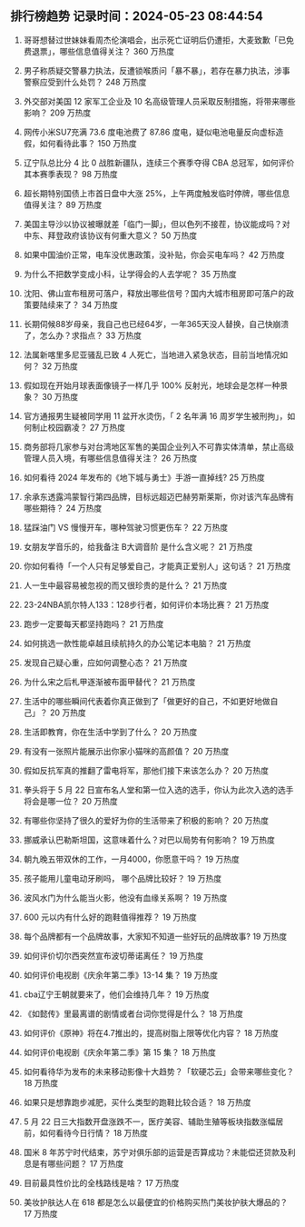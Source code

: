 
## 排行榜趋势 记录时间：2024-05-23 08:44:54
  
  1. 哥哥想替过世妹妹看周杰伦演唱会，出示死亡证明后仍遭拒，大麦致歉「已免费退票」，哪些信息值得关注？ 360 万热度
    
  2. 男子称质疑交警暴力执法，反遭锁喉质问「暴不暴」，若存在暴力执法，涉事警察应受到什么处罚？ 248 万热度
    
  3. 外交部对美国 12 家军工企业及 10 名高级管理人员采取反制措施，将带来哪些影响？ 209 万热度
    
  4. 网传小米SU7充满 73.6 度电池费了 87.86 度电，疑似电池电量反向虚标造假，如何看待此事？ 150 万热度
    
  5. 辽宁队总比分 4 比 0 战胜新疆队，连续三个赛季夺得 CBA 总冠军，如何评价其本赛季表现？ 98 万热度
    
  6. 超长期特别国债上市首日盘中大涨 25%，上午两度触发临时停牌，哪些信息值得关注？ 89 万热度
    
  7. 美国主导沙以协议被曝就差「临门一脚」，但以色列不接茬，协议能成吗？对中东、拜登政府该协议有何重大意义？ 50 万热度
    
  8. 如果中国油价正常，电车没优惠政策，没补贴，你会买电车吗？ 42 万热度
    
  9. 为什么不把数学变成小科，让学得会的人去学呢？ 35 万热度
    
  10. 沈阳、佛山宣布租房可落户，释放出哪些信号？国内大城市租房即可落户的政策要陆续来了？ 34 万热度
    
  11. 长期伺候88岁母亲，我自己也已经64岁，一年365天没人替换，自己快崩溃了，怎么办？求指点？ 33 万热度
    
  12. 法属新喀里多尼亚骚乱已致 4 人死亡，当地进入紧急状态，目前当地情况如何？ 32 万热度
    
  13. 假如现在开始月球表面像镜子一样几乎 100% 反射光，地球会是怎样一种景象？ 30 万热度
    
  14. 官方通报男生疑被同学用 11 盆开水烫伤，「 2 名年满 16 周岁学生被刑拘」，如何制止校园霸凌？ 27 万热度
    
  15. 商务部将几家参与对台湾地区军售的美国企业列入不可靠实体清单，禁止高级管理人员入境，有哪些信息值得关注？ 26 万热度
    
  16. 如何看待 2024 年发布的《地下城与勇士》手游一直掉线? 25 万热度
    
  17. 余承东透露鸿蒙智行第四品牌，目标远超迈巴赫劳斯莱斯，你对该汽车品牌有哪些期待？ 24 万热度
    
  18. 猛踩油门 VS 慢慢开车，哪种驾驶习惯更伤车？ 22 万热度
    
  19. 女朋友学音乐的，给我备注 B大调音阶 是什么含义呢？ 21 万热度
    
  20. 你如何看待「一个人只有足够爱自己，才能真正爱别人」这句话？ 21 万热度
    
  21. 人一生中最容易被忽视的而又很珍贵的是什么？ 21 万热度
    
  22. 23-24NBA凯尔特人133：128步行者，如何评价本场比赛？ 21 万热度
    
  23. 跑步一定要每天都坚持跑吗？ 21 万热度
    
  24. 如何挑选一款性能卓越且续航持久的办公笔记本电脑？ 21 万热度
    
  25. 发现自己疑心重，应如何调整心态？ 21 万热度
    
  26. 为什么宋之后札甲逐渐被布面甲替代？ 21 万热度
    
  27. 生活中的哪些瞬间代表着你真正做到了「做更好的自己，不如更好地做自己」？ 20 万热度
    
  28. 生活即教育，你在生活中学到了什么？ 20 万热度
    
  29. 有没有一张照片能展示出你家小猫咪的高颜值？ 20 万热度
    
  30. 假如反抗军真的推翻了雷电将军，那他们接下来该怎么办？ 20 万热度
    
  31. 拳头将于 5 月 22 日宣布名人堂和第一位入选的选手，你认为此次入选的选手将会是哪一位？ 20 万热度
    
  32. 有哪些你坚持了很久的爱好为你的生活带来了积极的影响？ 20 万热度
    
  33. 挪威承认巴勒斯坦国，这意味着什么？对巴以局势有何影响？ 19 万热度
    
  34. 朝九晚五带双休的工作，一月4000，你愿意干吗？ 19 万热度
    
  35. 孩子能用儿童电动牙刷吗， 哪个品牌比较好？ 19 万热度
    
  36. 波风水门为什么能当火影，他没有血缘关系啊？ 19 万热度
    
  37. 600 元以内有什么好的跑鞋值得推荐？ 19 万热度
    
  38. 每个品牌都有一个品牌故事，大家知不知道一些好玩的品牌故事? 19 万热度
    
  39. 如何评价切尔西突然宣布波切蒂诺离任？ 19 万热度
    
  40. 如何评价电视剧《庆余年第二季》13-14 集？ 19 万热度
    
  41. cba辽宁王朝就要来了，他们会维持几年？ 19 万热度
    
  42. 《如懿传》里最离谱的剧情或者台词你觉得是什么？ 18 万热度
    
  43. 如何评价《原神》将在4.7推出的，提高树脂上限等优化内容？ 18 万热度
    
  44. 如何评价电视剧《庆余年第二季》第 15 集？ 18 万热度
    
  45. 如何看待华为发布的未来移动影像十大趋势？「软硬芯云」会带来哪些变化？ 18 万热度
    
  46. 如果只是想靠跑步减肥，买什么类型的跑鞋比较合适？ 18 万热度
    
  47. 5 月 22 日三大指数开盘涨跌不一，医疗美容、辅助生殖等板块指数涨幅居前，如何看待今日行情？ 18 万热度
    
  48. 国米 8 年苏宁时代结束，苏宁对俱乐部的运营是否算成功？未能偿还贷款及利息是有哪些问题？ 17 万热度
    
  49. 目前最具性价比的全栈路线是啥？ 17 万热度
    
  50. 美妆护肤达人在 618 都是怎么以最便宜的价格购买热门美妆护肤大爆品的？ 17 万热度
    